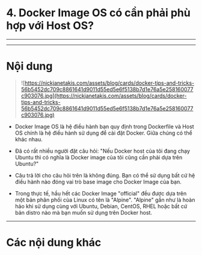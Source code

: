 # 4. Docker Image OS có cần phải phù hợp với Host OS?

____
____

# <a name="content">Nội dung</a>

> ![https://nickjanetakis.com/assets/blog/cards/docker-tips-and-tricks-56b5452dc709c8861641d9011d55ed5e6f5138b7d1e76a5e258160077c903076.jpg](https://nickjanetakis.com/assets/blog/cards/docker-tips-and-tricks-56b5452dc709c8861641d9011d55ed5e6f5138b7d1e76a5e258160077c903076.jpg)

- Docker Image OS là hệ điều hành bạn quy định trong Dockerfile và  Host OS chính là hệ điều hành sử dụng để cài đặt Docker. Giữa chúng có thể khác nhau.

- Đã có rất nhiều người đặt câu hỏi: "Nếu Docker host của tôi đang chạy Ubuntu thì có nghĩa là Docker image của tôi cũng cần phải dựa trên Ubuntu?"

- Câu trả lời cho câu hỏi trên là không đúng. Bạn có thể sử dụng bất cứ hệ điều hành nào đóng vai trò base image cho Docker Image của bạn.

- Trong thực tế, hầu hết các Docker Image "official" đều được dựa trên một bản phân phối của Linux có tên là "Alpine". "Alpine" gần như là hoàn hảo khi sử dụng cùng với Ubuntu, Debian, CentOS, RHEL hoặc bất cứ bản distro nào mà bạn muốn sử dụng trên Docker host.

____

# <a name="content-others">Các nội dung khác</a>
